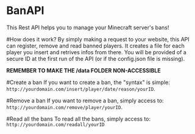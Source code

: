 # BanAPI

This Rest API helps you to manage your Minecraft server's bans!

#How does it work?
By simply making a request to your website, this API can register, remove and read banned players.
It creates a file for each player you insert and retrives infos from there.
You will be provided of a secure ID at the first run of the API (or if the config.json file is missing).

**REMEMBER TO MAKE THE /data FOLDER NON-ACCESSIBLE**

#Create a ban
If you want to create a ban, the "syntax" is simple: `http://yourdomain.com/insert/player/date/reason/yourID`.

#Remove a ban
If you want to remove a ban, simply access to: `http://yourdomain.com/remove/player/yourID`.

#Read all the bans
To read all the bans, simply access to: `http://yourdomain.com/readall/yourID`
